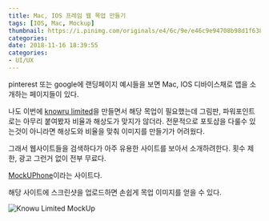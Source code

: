 ```yaml
---
title: Mac, IOS 프레임 웹 목업 만들기
tags: [IOS, Mac, Mockup]
thumbnail: https://i.pinimg.com/originals/e4/6c/9e/e46c9e94708b98d1f638cb388d706ef5.png]
categories:
date: 2018-11-16 18:39:55
categories:
- UI/UX
---
```


pinterest 또는 google에 랜딩페이지 예시들을 보면 Mac, IOS 디바이스채로 앱을 소개하는 페이지들이 있다.

<!-- more -->

나도 이번에 [knowru limited](https://www.knowrulimited.com)을 만들면서 해당 목업이 필요했는데 그림판, 파워포인트로는 아무리 붙여봤자 비율과 해상도가 맞지가 않더라.
전문적으로 포토샵을 다룰수 있는것이 아니라면 해상도와 비율을 맞춰 이미지를 만들기가 어려웠다.

그래서 웹사이트들을 검색하다가 아주 유용한 사이트를 보아서 소개하려한다.
횟수 제한, 광고 그런거 없이 전부 무료다.

[MockUPhone](https://mockuphone.com/?fbclid=IwAR3nVDAr5Tjimo5-4Sp7yBv9mQFVApwPjFjXML9jEMPo6Ot09UbYjoXsU-s#ios)이라는 사이트다.

해당 사이트에 스크린샷을 업로드하면 손쉽게 목업 이미지를 얻을 수 있다.

![Knowu Limited MockUp](https://www.knowrulimited.com/assets/images/knowru-dashboard.pngscontent-hkg3-1.xx.fbcdn.net/v/t1.0-9/43007714_178359666390726_8807423532481904640_o.jpg?_nc_cat=111&_nc_ht=scontent-hkg3-1.xx&oh=2a412d038a2d20619561695114983f6c&oe=5C69604F)
<!--stackedit_data:
eyJoaXN0b3J5IjpbMTg3OTg0MDUwMiwxNjAwNzU0NTYxLC0xMj
A1NDY0OTE0XX0=
-->
